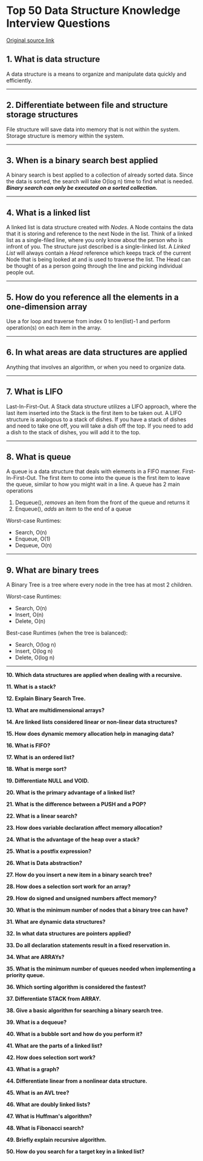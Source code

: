 # Top 50 Data Structure Knowledge Interview Questions

[Original source link](https://career.guru99.com/top-50-data-structure-interview-questions/)

## 1. What is data structure

A data structure is a means to organize and manipulate data quickly and efficiently.

---

## 2. Differentiate between file and structure storage structures

File structure will save data into memory that is not within the system. Storage structure is memory within the system.

---

## 3. When is a binary search best applied

A binary search is best applied to a collection of already sorted data. Since the data is sorted, the search will take O(log n) time to find what is needed. __*Binary search can only be executed on a sorted collection.*__

---

## 4. What is a linked list

A linked list is data structure created with *Nodes*. A Node contains the data that it is storing and reference to the next Node in the list. Think of a linked list as a single-filed line, where you only know about the person who is infront of you. The structure just described is a single-linked list. A *Linked List* will always contain a *Head* reference which keeps track of the current Node that is being looked at and is used to traverse the list. The Head can be thought of as a person going through the line and picking individual people out.

---

## 5. How do you reference all the elements in a one-dimension array

Use a for loop and traverse from index 0 to len(list)-1 and perform operation(s) on each item in the array.

---

## 6. In what areas are data structures are applied

Anything that involves an algorithm, or when you need to organize data.

---

## 7. What is LIFO

Last-In-First-Out. A Stack data structure utilizes a LIFO approach, where the last item inserted into the Stack is the first item to be taken out. A LIFO structure is analogous to a stack of dishes. If you have a stack of dishes and need to take one off, you will take a dish off the top. If you need to add a dish to the stack of dishes, you will add it to the top.

---

## 8. What is queue

A queue is a data structure that deals with elements in a FIFO manner. First-In-First-Out. The first item to come into the queue is the first item to leave the queue, similar to how you might wait in a line. A queue has 2 main operations

1. Dequeue(), *removes* an item from the front of the queue and returns it
2. Enqueue(), *adds* an item to the end of a queue 

Worst-case Runtimes:

- Search, O(n)
- Enqueue, O(1)
- Dequeue, O(n)

---

## 9. What are binary trees

A Binary Tree is a tree where every node in the tree has at most 2 children. 

Worst-case Runtimes:

- Search, O(n)
- Insert, O(n)
- Delete, O(n)

Best-case Runtimes (when the tree is balanced):

- Search, O(log n)
- Insert, O(log n)
- Delete, O(log n)

---

__10. Which data structures are applied when dealing with a recursive.__

__11. What is a stack?__

__12. Explain Binary Search Tree.__

__13. What are multidimensional arrays?__

__14. Are linked lists considered linear or non-linear data structures?__

__15. How does dynamic memory allocation help in managing data?__

__16. What is FIFO?__

__17. What is an ordered list?__

__18. What is merge sort?__

__19. Differentiate NULL and VOID.__

__20. What is the primary advantage of a linked list?__

__21. What is the difference between a PUSH and a POP?__

__22. What is a linear search?__

__23. How does variable declaration affect memory allocation?__

__24. What is the advantage of the heap over a stack?__

__25. What is a postfix expression?__

__26. What is Data abstraction?__

__27. How do you insert a new item in a binary search tree?__

__28. How does a selection sort work for an array?__

__29. How do signed and unsigned numbers affect memory?__

__30. What is the minimum number of nodes that a binary tree can have?__

__31. What are dynamic data structures?__

__32. In what data structures are pointers applied?__

__33. Do all declaration statements result in a fixed reservation in.__

__34. What are ARRAYs?__

__35. What is the minimum number of queues needed when implementing a priority queue.__

__36. Which sorting algorithm is considered the fastest?__

__37. Differentiate STACK from ARRAY.__

__38. Give a basic algorithm for searching a binary search tree.__

__39. What is a dequeue?__

__40. What is a bubble sort and how do you perform it?__

__41. What are the parts of a linked list?__

__42. How does selection sort work?__

__43. What is a graph?__

__44. Differentiate linear from a nonlinear data structure.__

__45. What is an AVL tree?__

__46. What are doubly linked lists?__

__47. What is Huffman's algorithm?__

__48. What is Fibonacci search?__

__49. Briefly explain recursive algorithm.__

__50. How do you search for a target key in a linked list?__

